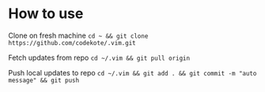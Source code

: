 # How to use

Clone on fresh machine
`cd ~ && git clone https://github.com/codekote/.vim.git`

Fetch updates from repo
`cd ~/.vim && git pull origin`

Push local updates to repo
`cd ~/.vim && git add . && git commit -m "auto message" && git push`
